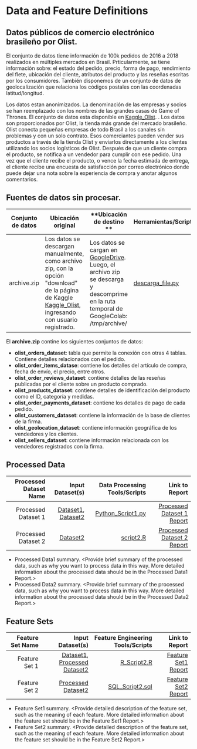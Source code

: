 # Data and Feature Definitions

## Datos públicos de comercio electrónico brasileño por Olist.

El conjunto de datos tiene información de 100k pedidos de 2016 a 2018 realizados en múltiples mercados en Brasil. Prticularmente, se tiene información sobre: el estado del pedido, precio, forma de pago, rendimiento del flete, ubicación del cliente, atributos del producto y las reseñas escritas por los consumidores. También disponemos de un conjunto de datos de geolocalización que relaciona los códigos postales con las coordenadas latitud/longitud.

Los datos estan anonimizados. La denominación de las empresas y socios se han reemplazado con los nombres de las grandes casas de Game of Thrones. El conjunto de datos esta disponible en [Kaggle_Olist](https://acortar.link/b20WXx).
. Los datos son proporcionados por Olist, la tienda más grande del mercado brasileño. Olist conecta pequeñas empresas de todo Brasil a los canales sin problemas y con un solo contrato. Esos comerciantes pueden vender sus productos a través de la tienda Olist y enviarlos directamente a los clientes utilizando los socios logísticos de Olist. Después de que un cliente compra el producto, se notifica a un vendedor para cumplir con ese pedido. Una vez que el cliente recibe el producto, o vence la fecha estimada de entrega, el cliente recibe una encuesta de satisfacción por correo electrónico donde puede dejar una nota sobre la experiencia de compra y anotar algunos comentarios.

## Fuentes de datos sin procesar.

| **Conjunto de datos** | **Ubicación original**                                                                                                                           | **Ubicación de destino **                                                                                                                    | **Herramientas/Scripts** | **Enlace** |
|-----------------------|--------------------------------------------------------------------------------------------------------------------------------------------------|----------------------------------------------------------------------------------------------------------------------------------------------|--------------------------|------------|
| archive.zip           | Los datos se descargan manualmente, como archivo zip, con la opción "download" de la página de Kaggle [Kaggle_Olist](https://acortar.link/b20WXx), ingresando con usuario registrado.  | Los datos se cargan en [GoogleDrive](https://drive.google.com/file/d/1AptgDKWFzgqUn-5YipS3tR09bfg9UVFY/view?usp=share_link). Luego, el archivo zip se descarga y descomprime en la ruta   temporal de GoogleColab: /tmp/archive/ | [descarga_file.py](https://github.com/margomeza16/mlds6_proyecto/blob/master/docs/data/descarga_file.py)                    | [Dataset](https://drive.google.com/file/d/1AptgDKWFzgqUn-5YipS3tR09bfg9UVFY/view?usp=share_link)       |

El **archive.zip** contine los siguientes conjuntos de datos: 

* **olist_orders_dataset**: tabla que permite la conexión con otras 4 tablas. Contiene detalles relacionados con el pedido. 
* **olist_order_items_datase**: contiene los detalles del artículo de compra, fecha de envío, el precio, entre otros.
* **olist_order_reviews_dataset**: contiene detalles de las reseñas publicadas por el cliente sobre un producto comprado.
* **olist_products_dataset**: contiene detalles de identificación del producto como el ID, categoría y medidas.
* **olist_order_payments_dataset**: contiene los detalles de pago de cada pedido.
* **olist_customers_dataset**: contiene la información de la base de clientes de la firma.
* **olist_geolocation_dataset**: contiene información geográfica de los vendedores y los clientes.
* **olist_sellers_dataset**: contiene información relacionada con los vendedores registrados con la firma.

## Processed Data
| Processed Dataset Name | Input Dataset(s)   | Data Processing Tools/Scripts | Link to Report |
| ---:| ---: | ---: | ---: | 
| Processed Dataset 1 | [Dataset1](link/to/dataset1/report), [Dataset2](link/to/dataset2/report) | [Python_Script1.py](link/to/python/script/file/in/Code) | [Processed Dataset 1 Report](link/to/report1)|
| Processed Dataset 2 | [Dataset2](link/to/dataset2/report) |[script2.R](link/to/R/script/file/in/Code) | [Processed Dataset 2 Report](link/to/report2)|
* Processed Data1 summary. <Provide brief summary of the processed data, such as why you want to process data in this way. More detailed information about the processed data should be in the Processed Data1 Report.>
* Processed Data2 summary. <Provide brief summary of the processed data, such as why you want to process data in this way. More detailed information about the processed data should be in the Processed Data2 Report.> 

## Feature Sets

| Feature Set Name | Input Dataset(s)   | Feature Engineering Tools/Scripts | Link to Report |
| ---:| ---: | ---: | ---: | 
| Feature Set 1 | [Dataset1](link/to/dataset1/report), [Processed Dataset2](link/to/dataset2/report) | [R_Script2.R](link/to/R/script/file/in/Code) | [Feature Set1 Report](link/to/report1)|
| Feature Set 2 | [Processed Dataset2](link/to/dataset2/report) |[SQL_Script2.sql](link/to/sql/script/file/in/Code) | [Feature Set2 Report](link/to/report2)|

* Feature Set1 summary. <Provide detailed description of the feature set, such as the meaning of each feature. More detailed information about the feature set should be in the Feature Set1 Report.>
* Feature Set2 summary. <Provide detailed description of the feature set, such as the meaning of each feature. More detailed information about the feature set should be in the Feature Set2 Report.> 
